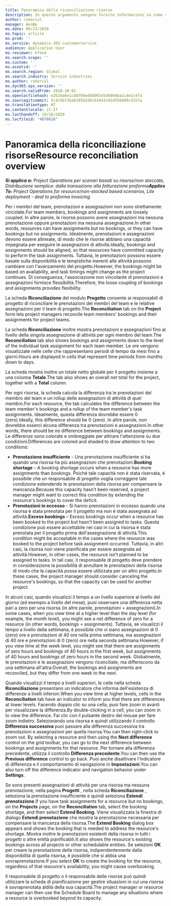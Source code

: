 ```yaml
---
title: Panoramica della riconciliazione risorse
description: In questo argomento vengono fornite informazioni su come verificare che le prenotazioni di risorse e le assegnazioni ai progetti siano allineate.
author: ruhercul
manager: AnnBe
ms.date: 09/23/2020
ms.topic: article
ms.prod: ''
ms.service: dynamics-365-customerservice
audience: Application User
ms.reviewer: kfend
ms.search.scope: ''
ms.custom: ''
ms.assetid: ''
ms.search.region: Global
ms.search.industry: Service industries
ms.author: ruhercul
ms.dyn365.ops.version: ''
ms.search.validFrom: 2020-10-01
ms.openlocfilehash: e2b16a6e1c48769ed4d903e546804ba1c4e1c4fa
ms.sourcegitcommit: 5c4c9bf3ba018562d6cb3443c01d550489c415fa
ms.translationtype: HT
ms.contentlocale: it-IT
ms.lasthandoff: 10/16/2020
ms.locfileid: "4078818"
---
```

# <a name="resource-reconciliation-overview"></a><span data-ttu-id="e4ca6-103">Panoramica della riconciliazione risorse</span><span class="sxs-lookup"><span data-stu-id="e4ca6-103">Resource reconciliation overview</span></span>

<span data-ttu-id="e4ca6-104">_**Si applica a:** Project Operations per scenari basati su risorse/non stoccate, Distribuzione semplice: dalla transazione alla fatturazione proforma_</span><span class="sxs-lookup"><span data-stu-id="e4ca6-104">_**Applies To:** Project Operations for resource/non-stocked based scenarios, Lite deployment - deal to proforma invoicing_</span></span>

<span data-ttu-id="e4ca6-105">Per i membri del team, prenotazioni e assegnazioni non sono strettamente vincolate.</span><span class="sxs-lookup"><span data-stu-id="e4ca6-105">For team members, bookings and assignments are loosely coupled.</span></span> <span data-ttu-id="e4ca6-106">In altre parole, le risorse possono avere assegnazioni ma nessuna prenotazione oppure prenotazioni ma nessuna assegnazione.</span><span class="sxs-lookup"><span data-stu-id="e4ca6-106">In other words, resources can have assignments but no bookings, or they can have bookings but no assignments.</span></span> <span data-ttu-id="e4ca6-107">Idealmente, prenotazioni e assegnazioni devono essere allineate, di modo che le risorse abbiano una capacità impegnata per eseguire le assegnazioni di attività.</span><span class="sxs-lookup"><span data-stu-id="e4ca6-107">Ideally, bookings and assignments should be aligned, so that resources have committed capacity to perform the task assignments.</span></span> <span data-ttu-id="e4ca6-108">Tuttavia, le prenotazioni possono essere basate sulla disponibilità e le tempistiche inerenti alle attività possono cambiare con l'avanzamento del progetto.</span><span class="sxs-lookup"><span data-stu-id="e4ca6-108">However, the bookings might be based on availability, and task timings might change as the project continues.</span></span> <span data-ttu-id="e4ca6-109">Di conseguenza, l'associazione non vincolante di prenotazioni e assegnazioni fornisce flessibilità.</span><span class="sxs-lookup"><span data-stu-id="e4ca6-109">Therefore, the loose coupling of bookings and assignments provides flexibility.</span></span>

<span data-ttu-id="e4ca6-110">La scheda **Riconciliazione** del modulo **Progetto** consente ai responsabili di progetto di riconciliare le prenotazioni dei membri del team e le relative assegnazioni per il team di progetto.</span><span class="sxs-lookup"><span data-stu-id="e4ca6-110">The **Reconciliation** tab on the **Project** form lets project managers reconcile team members' bookings and their assignments for project teams.</span></span>

<span data-ttu-id="e4ca6-111">La scheda **Riconciliazione** inoltre mostra prenotazioni e assegnazioni fino al livello della singola assegnazione di attività per ogni membro del team.</span><span class="sxs-lookup"><span data-stu-id="e4ca6-111">The **Reconciliation** tab also shows bookings and assignments down to the level of the individual task assignment for each team member.</span></span> <span data-ttu-id="e4ca6-112">Le ore vengono visualizzate nelle celle che rappresentano periodi di tempo da mesi fino a giorni.</span><span class="sxs-lookup"><span data-stu-id="e4ca6-112">Hours are displayed in cells that represent time periods from months down to days.</span></span>

<span data-ttu-id="e4ca6-113">La scheda mostra inoltre un totale netto globale per il progetto insieme a una colonna **Totale**.</span><span class="sxs-lookup"><span data-stu-id="e4ca6-113">The tab also shows an overall net total for the project, together with a **Total** column.</span></span>

<span data-ttu-id="e4ca6-114">Per ogni risorsa, la scheda calcola la differenza tra le prenotazioni del membro del team e un rollup delle assegnazioni di attività di quel membro.</span><span class="sxs-lookup"><span data-stu-id="e4ca6-114">For each resource, the tab calculates the difference between the team member's bookings and a rollup of the team member's task assignments.</span></span> <span data-ttu-id="e4ca6-115">Idealmente, questa differenza dovrebbe essere 0 (zero).</span><span class="sxs-lookup"><span data-stu-id="e4ca6-115">Ideally, this difference should be 0 (zero).</span></span> <span data-ttu-id="e4ca6-116">In altre parole, non dovrebbe esserci alcuna differenza tra prenotazioni e assegnazioni.</span><span class="sxs-lookup"><span data-stu-id="e4ca6-116">In other words, there should be no difference between bookings and assignments.</span></span> <span data-ttu-id="e4ca6-117">Le differenze sono colorate e ombreggiate per attirare l'attenzione su due condizioni:</span><span class="sxs-lookup"><span data-stu-id="e4ca6-117">Differences are colored and shaded to draw attention to two conditions:</span></span>

- <span data-ttu-id="e4ca6-118">**Prenotazione insufficiente** - Una prenotazione insufficiente si ha quando una risorsa ha più assegnazioni che prenotazioni.</span><span class="sxs-lookup"><span data-stu-id="e4ca6-118">**Booking shortage** – A booking shortage occurs when a resource has more assignments than bookings.</span></span> <span data-ttu-id="e4ca6-119">Poiché tale capacità non è stata riservata, è possibile che un responsabile di progetto voglia correggere tale condizione estendendo le prenotazioni della risorsa per compensare la mancanza.</span><span class="sxs-lookup"><span data-stu-id="e4ca6-119">Because this capacity hasn't been reserved, a project manager might want to correct this condition by extending the resource's bookings to cover the deficit.</span></span>
- <span data-ttu-id="e4ca6-120">**Prenotazioni in eccesso** - Si hanno prenotazioni in eccesso quando una risorsa è stata prenotata per il progetto ma non è stata assegnata ad attività.</span><span class="sxs-lookup"><span data-stu-id="e4ca6-120">**Excess bookings** – Excess bookings occur when a resource has been booked to the project but hasn't been assigned to tasks.</span></span> <span data-ttu-id="e4ca6-121">Questa condizione può essere accettabile nei casi in cui la risorsa è stata prenotata per il progetto prima dell'assegnazione di attività.</span><span class="sxs-lookup"><span data-stu-id="e4ca6-121">This condition might be acceptable in the cases where the resource was booked to the project before task assignment occurred.</span></span> <span data-ttu-id="e4ca6-122">Tuttavia, in altri casi, la risorsa non viene pianificata per essere assegnata ad attività.</span><span class="sxs-lookup"><span data-stu-id="e4ca6-122">However, in other cases, the resource isn't planned to be assigned to tasks.</span></span> <span data-ttu-id="e4ca6-123">In tali casi, il responsabile di progetto deve prendere in considerazione la possibilità di annullare le prenotazioni della risorsa di modo che la capacità possa essere utilizzata per un altro progetto.</span><span class="sxs-lookup"><span data-stu-id="e4ca6-123">In these cases, the project manager should consider canceling the resource's bookings, so that the capacity can be used for another project.</span></span>

<span data-ttu-id="e4ca6-124">In alcuni casi, quando visualizzi il tempo a un livello superiore al livello del giorno (ad esempio a livello del mese), puoi osservare una differenza netta pari a zero per una risorsa (in altre parole, prenotazioni = assegnazioni).</span><span class="sxs-lookup"><span data-stu-id="e4ca6-124">In some cases, when you view time at a higher level than the day level (for example, the month level), you might see a net difference of zero for a resource (in other words, bookings = assignments).</span></span> <span data-ttu-id="e4ca6-125">Tuttavia, se visualizzi il tempo a livello della settimana, è possibile che vi siano assegnazioni di 0 (zero) ore e prenotazioni di 40 ore nella prima settimana, ma assegnazioni di 40 ore e prenotazioni di 0 (zero) ore nella seconda settimana.</span><span class="sxs-lookup"><span data-stu-id="e4ca6-125">However, if you view time at the week level, you might see that there are assignments of zero hours and bookings of 40 hours in the first week, but assignments of 40 hours and bookings of zero hours in the second week.</span></span> <span data-ttu-id="e4ca6-126">Globalmente, le prenotazioni e le assegnazioni vengono riconciliate, ma differiscono da una settimana all'altra.</span><span class="sxs-lookup"><span data-stu-id="e4ca6-126">Overall, the bookings and assignments are reconciled, but they differ from one week to the next.</span></span>

<span data-ttu-id="e4ca6-127">Quando visualizzi il tempo a livelli superiori, le celle nella scheda **Riconciliazione** presentano un indicatore che informa dell'esistenza di differenze a livelli inferiori.</span><span class="sxs-lookup"><span data-stu-id="e4ca6-127">When you view time at higher levels, cells in the **Reconciliation** tab have an indicator to inform you that there are differences at lower levels.</span></span> <span data-ttu-id="e4ca6-128">Facendo doppio clic su una cella, puoi fare zoom in avanti per visualizzare la differenza.</span><span class="sxs-lookup"><span data-stu-id="e4ca6-128">By double-clicking in a cell, you can zoom in to view the difference.</span></span> <span data-ttu-id="e4ca6-129">Fai clic con il pulsante destro del mouse per fare zoom indietro. Selezionando una risorsa e quindi utilizzando il controllo **Differenza successiva** puoi passare alla differenza successiva tra prenotazioni e assegnazioni per quella risorsa.</span><span class="sxs-lookup"><span data-stu-id="e4ca6-129">You can then right-click to zoom out. By selecting a resource and then using the **Next difference** control on the grid toolbar, you can go to the next difference between bookings and assignments for that resource.</span></span> <span data-ttu-id="e4ca6-130">Per tornare alla differenza precedente, utilizza il controllo **Differenza precedente**.</span><span class="sxs-lookup"><span data-stu-id="e4ca6-130">You can then use the **Previous difference** control to go back.</span></span> <span data-ttu-id="e4ca6-131">Puoi anche disattivare l'indicatore di differenza e il comportamento di navigazione in **Impostazioni**.</span><span class="sxs-lookup"><span data-stu-id="e4ca6-131">You can also turn off the difference indicator and navigation behavior under **Settings**.</span></span>


<span data-ttu-id="e4ca6-132">Se sono presenti assegnazioni di attività per una risorsa ma nessuna prenotazione, nella pagina **Progetti** , nella scheda **Riconciliazione** , seleziona la prenotazione insufficiente e quindi seleziona **Estendi prenotazione**.</span><span class="sxs-lookup"><span data-stu-id="e4ca6-132">If you have task assignments for a resource but no bookings, on the **Projects** page, on the **Reconciliation** tab, select the booking shortage, and then select **Extend Booking**.</span></span> <span data-ttu-id="e4ca6-133">Viene visualizzata la finestra di dialogo **Estendi prenotazione** che mostra la prenotazione necessaria per compensare la mancanza della risorsa.</span><span class="sxs-lookup"><span data-stu-id="e4ca6-133">The **Extend Booking** dialog box appears and shows the booking that is needed to address the resource's shortage.</span></span> <span data-ttu-id="e4ca6-134">Mostra inoltre le prenotazioni esistenti della risorsa in tutti i progetti o altre entità pianificabili.</span><span class="sxs-lookup"><span data-stu-id="e4ca6-134">It also shows the resource's existing bookings across all projects or other schedulable entities.</span></span> <span data-ttu-id="e4ca6-135">Se selezioni **OK** per creare la prenotazione della risorsa, indipendentemente dalla disponibilità di quella risorsa, è possibile che si abbia una sovraprenotazione.</span><span class="sxs-lookup"><span data-stu-id="e4ca6-135">If you select **OK** to create the booking for the resource, regardless of that resource's availability, you might cause overbooking.</span></span>

<span data-ttu-id="e4ca6-136">Il responsabile di progetto o il responsabile delle risorse può quindi utilizzare la scheda di pianificazione per gestire situazioni in cui una risorsa è sovraprenotata aldilà della sua capacità.</span><span class="sxs-lookup"><span data-stu-id="e4ca6-136">The project manager or resource manager can then use the Schedule Board to manage any situations where a resource is overbooked beyond its capacity.</span></span>

